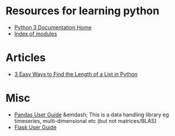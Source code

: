 # Resources for learning python

* [Python 3 Documentation Home](https://docs.python.org/3/)
* [Index of modules](https://docs.python.org/3/py-modindex.html)

# Articles

* [3 Easy Ways to Find the Length of a List in Python](https://www.digitalocean.com/community/tutorials/find-the-length-of-a-list-in-python)

# Misc

* [Pandas User Guide](https://pandas.pydata.org/docs/user_guide/index.html) &emdash; This is a data handling library eg timeseries, multi-dimensional etc (but not matrices/BLAS)
* [Flask User Guide](https://flask.palletsprojects.com/en/2.2.x/)

